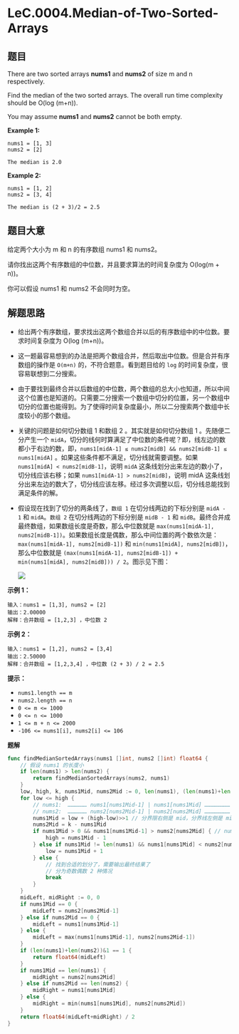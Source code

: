 # LeC.0004.Median-of-Two-Sorted-Arrays

## 题目

There are two sorted arrays **nums1** and **nums2** of size m and n respectively.

Find the median of the two sorted arrays. The overall run time complexity should be O(log (m+n)).

You may assume **nums1** and **nums2** cannot be both empty.

**Example 1:**

    nums1 = [1, 3]
    nums2 = [2]
    
    The median is 2.0

**Example 2:**

    nums1 = [1, 2]
    nums2 = [3, 4]
    
    The median is (2 + 3)/2 = 2.5

## 题目大意

给定两个大小为 m 和 n 的有序数组 nums1 和 nums2。

请你找出这两个有序数组的中位数，并且要求算法的时间复杂度为 O(log(m + n))。

你可以假设 nums1 和 nums2 不会同时为空。

## 解题思路

- 给出两个有序数组，要求找出这两个数组合并以后的有序数组中的中位数。要求时间复杂度为 O(log (m+n))。

- 这一题最容易想到的办法是把两个数组合并，然后取出中位数。但是合并有序数组的操作是 `O(m+n)` 的，不符合题意。看到题目给的 `log` 的时间复杂度，很容易联想到二分搜索。

- 由于要找到最终合并以后数组的中位数，两个数组的总大小也知道，所以中间这个位置也是知道的。只需要二分搜索一个数组中切分的位置，另一个数组中切分的位置也能得到。为了使得时间复杂度最小，所以二分搜索两个数组中长度较小的那个数组。

- 关键的问题是如何切分数组 1 和数组 2 。其实就是如何切分数组 1 。先随便二分产生一个 `midA`，切分的线何时算满足了中位数的条件呢？即，线左边的数都小于右边的数，即，`nums1[midA-1] ≤ nums2[midB] && nums2[midB-1] ≤ nums1[midA]` 。如果这些条件都不满足，切分线就需要调整。如果 `nums1[midA] < nums2[midB-1]`，说明 `midA` 这条线划分出来左边的数小了，切分线应该右移；如果 `nums1[midA-1] > nums2[midB]`，说明 midA 这条线划分出来左边的数大了，切分线应该左移。经过多次调整以后，切分线总能找到满足条件的解。

- 假设现在找到了切分的两条线了，`数组 1` 在切分线两边的下标分别是 `midA - 1` 和 `midA`。`数组 2` 在切分线两边的下标分别是 `midB - 1` 和 `midB`。最终合并成最终数组，如果数组长度是奇数，那么中位数就是 `max(nums1[midA-1], nums2[midB-1])`。如果数组长度是偶数，那么中间位置的两个数依次是：`max(nums1[midA-1], nums2[midB-1])` 和 `min(nums1[midA], nums2[midB])`，那么中位数就是 `(max(nums1[midA-1], nums2[midB-1]) + min(nums1[midA], nums2[midB])) / 2`。图示见下图：
  
    ![](https://img.halfrost.com/Leetcode/leetcode_4.png)

**示例 1：**

```
输入：nums1 = [1,3], nums2 = [2]
输出：2.00000
解释：合并数组 = [1,2,3] ，中位数 2
```

**示例 2：**

```
输入：nums1 = [1,2], nums2 = [3,4]
输出：2.50000
解释：合并数组 = [1,2,3,4] ，中位数 (2 + 3) / 2 = 2.5
```

**提示：**

- `nums1.length == m`
- `nums2.length == n`
- `0 <= m <= 1000`
- `0 <= n <= 1000`
- `1 <= m + n <= 2000`
- `-106 <= nums1[i], nums2[i] <= 106`

**题解**

```go
func findMedianSortedArrays(nums1 []int, nums2 []int) float64 {
    // 假设 nums1 的长度小
    if len(nums1) > len(nums2) {
        return findMedianSortedArrays(nums2, nums1)
    }
    low, high, k, nums1Mid, nums2Mid := 0, len(nums1), (len(nums1)+len(nums2)+1)>>1, 0, 0
    for low <= high {
        // nums1:  ……………… nums1[nums1Mid-1] | nums1[nums1Mid] ……………………
        // nums2:  ……………… nums2[nums2Mid-1] | nums2[nums2Mid] ……………………
        nums1Mid = low + (high-low)>>1 // 分界限右侧是 mid，分界线左侧是 mid - 1
        nums2Mid = k - nums1Mid
        if nums1Mid > 0 && nums1[nums1Mid-1] > nums2[nums2Mid] { // nums1 中的分界线划多了，要向左边移动
            high = nums1Mid - 1
        } else if nums1Mid != len(nums1) && nums1[nums1Mid] < nums2[nums2Mid-1] { // nums1 中的分界线划少了，要向右边移动
            low = nums1Mid + 1
        } else {
            // 找到合适的划分了，需要输出最终结果了
            // 分为奇数偶数 2 种情况
            break
        }
    }
    midLeft, midRight := 0, 0
    if nums1Mid == 0 {
        midLeft = nums2[nums2Mid-1]
    } else if nums2Mid == 0 {
        midLeft = nums1[nums1Mid-1]
    } else {
        midLeft = max(nums1[nums1Mid-1], nums2[nums2Mid-1])
    }
    if (len(nums1)+len(nums2))&1 == 1 {
        return float64(midLeft)
    }
    if nums1Mid == len(nums1) {
        midRight = nums2[nums2Mid]
    } else if nums2Mid == len(nums2) {
        midRight = nums1[nums1Mid]
    } else {
        midRight = min(nums1[nums1Mid], nums2[nums2Mid])
    }
    return float64(midLeft+midRight) / 2
}
```
